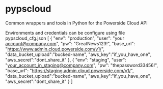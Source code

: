 # pypscloud
Common wrappers and tools in Python for the Powerside Cloud API

Environments and credentials can be configure using file pypscloud_cfg.json
[
    {
        "env": "production",
        "user": "your account@company.com",
        "pw": "GreatNews123!",
        "base_url": "https://www.admin.cloud.powerside.com/v1/",
        "data_bucket_upload":"bucked-name",
        "aws_key":"if_you_have_one",
        "aws_secret":"dont_share_it"
    },
    {
        "env": "staging",
        "user": "your_account_in_staging@company.com",
        "pw": "thepassword33456!",
        "base_url": "https://staging.admin.cloud.powerside.com/v1/",
        "data_bucket_upload":"bucked-name",
        "aws_key":"if_you_have_one",
        "aws_secret":"dont_share_it"
    }
]